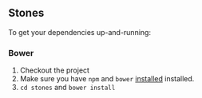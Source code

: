 Stones
------

To get your dependencies up-and-running:

### Bower

  1. Checkout the project
  1. Make sure you have `npm` and `bower` [installed](http://bower.io/) installed.
  1. `cd stones` and `bower install`
